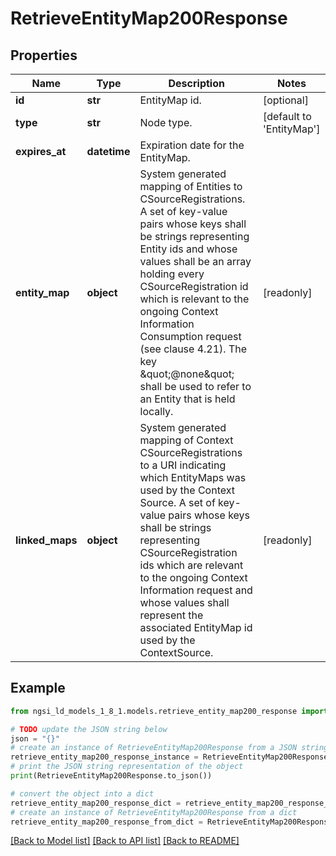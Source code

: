 # RetrieveEntityMap200Response


## Properties

Name | Type | Description | Notes
------------ | ------------- | ------------- | -------------
**id** | **str** | EntityMap id.  | [optional] 
**type** | **str** | Node type.  | [default to 'EntityMap']
**expires_at** | **datetime** | Expiration date for the EntityMap.  | 
**entity_map** | **object** | System generated mapping of Entities to CSourceRegistrations.  A set of key-value pairs whose keys shall be strings representing  Entity ids and whose values shall be an array holding every  CSourceRegistration id which is relevant to the ongoing Context  Information Consumption request (see clause 4.21).   The key \&quot;@none\&quot; shall be used to refer to an Entity that is held locally.  | [readonly] 
**linked_maps** | **object** | System generated mapping of Context CSourceRegistrations to a URI  indicating which EntityMaps was used by the Context Source.  A set of key-value pairs whose keys shall be strings representing  CSourceRegistration ids which are relevant to the ongoing Context  Information request and whose values shall represent the associated  EntityMap id used by the ContextSource.  | [readonly] 

## Example

```python
from ngsi_ld_models_1_8_1.models.retrieve_entity_map200_response import RetrieveEntityMap200Response

# TODO update the JSON string below
json = "{}"
# create an instance of RetrieveEntityMap200Response from a JSON string
retrieve_entity_map200_response_instance = RetrieveEntityMap200Response.from_json(json)
# print the JSON string representation of the object
print(RetrieveEntityMap200Response.to_json())

# convert the object into a dict
retrieve_entity_map200_response_dict = retrieve_entity_map200_response_instance.to_dict()
# create an instance of RetrieveEntityMap200Response from a dict
retrieve_entity_map200_response_from_dict = RetrieveEntityMap200Response.from_dict(retrieve_entity_map200_response_dict)
```
[[Back to Model list]](../README.md#documentation-for-models) [[Back to API list]](../README.md#documentation-for-api-endpoints) [[Back to README]](../README.md)


